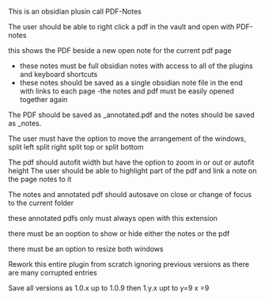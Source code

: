 This is an obsidian plusin call PDF-Notes

The user should be able to right click a pdf in the vault and open with PDF-notes

this shows the PDF beside a new open note for the current pdf page
- these notes must be full obsidian notes with access to all of the plugins and keyboard shortcuts
- these notes should be saved as a single obsidian note file in the end with links to each page
-the notes and pdf must be easily opened together again

The PDF should be saved as <name>_annotated.pdf and the notes should be saved as <name>_notes.

The user must have the option to move the arrangement of the windows, split left split right split top or split bottom

The pdf should autofit width but have the option to zoom in or out or autofit height
The user should be able to highlight part of the pdf and link a note on the page notes to it

The notes and annotated pdf should autosave on close or change of focus to the current folder

these annotated pdfs only must always open with this extension

there must be an ooption to show or hide either the notes or the pdf

there must be an option to resize both windows

Rework this entire plugin from scratch ignoring previous versions as there are many corrupted entries

Save all versions as 1.0.x up to 1.0.9 then 1.y.x upt to y=9 x =9

